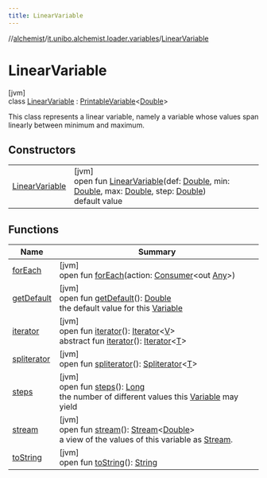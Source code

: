 ```yaml
---
title: LinearVariable
---
```

//[alchemist](../../../index.html)/[it.unibo.alchemist.loader.variables](../index.html)/[LinearVariable](index.html)



# LinearVariable



[jvm]\
class [LinearVariable](index.html) : [PrintableVariable](../-printable-variable/index.html)<[Double](https://docs.oracle.com/javase/8/docs/api/java/lang/Double.html)> 

This class represents a linear variable, namely a variable whose values span linearly between minimum and maximum.



## Constructors


| | |
|---|---|
| [LinearVariable](-linear-variable.html) | [jvm]<br>open fun [LinearVariable](-linear-variable.html)(def: [Double](https://kotlinlang.org/api/latest/jvm/stdlib/kotlin/-double/index.html), min: [Double](https://kotlinlang.org/api/latest/jvm/stdlib/kotlin/-double/index.html), max: [Double](https://kotlinlang.org/api/latest/jvm/stdlib/kotlin/-double/index.html), step: [Double](https://kotlinlang.org/api/latest/jvm/stdlib/kotlin/-double/index.html))<br>default value |


## Functions


| Name | Summary |
|---|---|
| [forEach](../../it.unibo.alchemist.expressions.implementations/-list-tree-node/index.html#-655675525%2FFunctions%2F-134779887) | [jvm]<br>open fun [forEach](../../it.unibo.alchemist.expressions.implementations/-list-tree-node/index.html#-655675525%2FFunctions%2F-134779887)(action: [Consumer](https://docs.oracle.com/javase/8/docs/api/java/util/function/Consumer.html)<out [Any](https://kotlinlang.org/api/latest/jvm/stdlib/kotlin/-any/index.html)>) |
| [getDefault](get-default.html) | [jvm]<br>open fun [getDefault](get-default.html)(): [Double](https://docs.oracle.com/javase/8/docs/api/java/lang/Double.html)<br>the default value for this [Variable](../-variable/index.html) |
| [iterator](../-variable/iterator.html) | [jvm]<br>open fun [iterator](../-variable/iterator.html)(): [Iterator](https://docs.oracle.com/javase/8/docs/api/java/util/Iterator.html)<[V](../-printable-variable/index.html)><br>abstract fun [iterator](../-arbitrary-variable/index.html#-1606146105%2FFunctions%2F-134779887)(): [Iterator](https://docs.oracle.com/javase/8/docs/api/java/util/Iterator.html)<[T](../../it.unibo.alchemist.loader.deployments/-deployment/get-associated-linking-rule.html)> |
| [spliterator](../../it.unibo.alchemist.expressions.implementations/-list-tree-node/index.html#-677603448%2FFunctions%2F-134779887) | [jvm]<br>open fun [spliterator](../../it.unibo.alchemist.expressions.implementations/-list-tree-node/index.html#-677603448%2FFunctions%2F-134779887)(): [Spliterator](https://docs.oracle.com/javase/8/docs/api/java/util/Spliterator.html)<[T](../../it.unibo.alchemist.loader.deployments/-deployment/get-associated-linking-rule.html)> |
| [steps](steps.html) | [jvm]<br>open fun [steps](steps.html)(): [Long](https://kotlinlang.org/api/latest/jvm/stdlib/kotlin/-long/index.html)<br>the number of different values this [Variable](../-variable/index.html) may yield |
| [stream](stream.html) | [jvm]<br>open fun [stream](stream.html)(): [Stream](https://docs.oracle.com/javase/8/docs/api/java/util/stream/Stream.html)<[Double](https://docs.oracle.com/javase/8/docs/api/java/lang/Double.html)><br>a view of the values of this variable as [Stream](https://docs.oracle.com/javase/8/docs/api/java/util/stream/Stream.html). |
| [toString](../-printable-variable/to-string.html) | [jvm]<br>open fun [toString](../-printable-variable/to-string.html)(): [String](https://docs.oracle.com/javase/8/docs/api/java/lang/String.html) |

